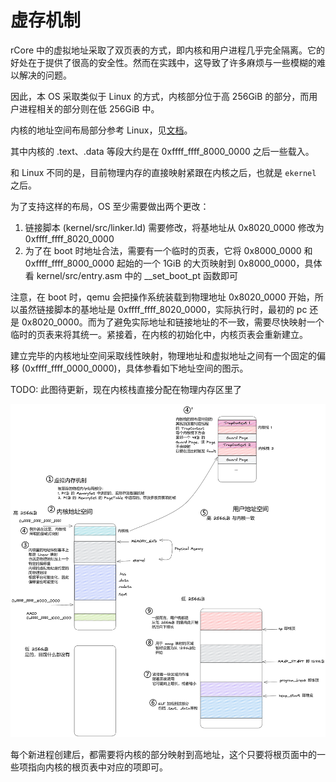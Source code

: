 # 虚存机制

rCore 中的虚拟地址采取了双页表的方式，即内核和用户进程几乎完全隔离。它的好处在于提供了很高的安全性。然而在实践中，这导致了许多麻烦与一些模糊的难以解决的问题。

因此，本 OS 采取类似于 Linux 的方式，内核部分位于高 256GiB 的部分，而用户进程相关的部分则在低 256GiB 中。

内核的地址空间布局部分参考 Linux，见[文档](https://www.kernel.org/doc/html/latest/riscv/vm-layout.html)。

其中内核的 .text、.data 等段大约是在 0xffff_ffff_8000_0000 之后一些载入。

和 Linux 不同的是，目前物理内存的直接映射紧跟在内核之后，也就是 `ekernel` 之后。

为了支持这样的布局，OS 至少需要做出两个更改：

1. 链接脚本 (kernel/src/linker.ld) 需要修改，将基地址从 0x8020_0000 修改为 0xffff_ffff_8020_0000
2. 为了在 boot 时地址合法，需要有一个临时的页表，它将 0x8000_0000 和 0xffff_ffff_8000_0000 起始的一个 1GiB 的大页映射到 0x8000_0000，具体看 kernel/src/entry.asm 中的 __set_boot_pt 函数即可

注意，在 boot 时，qemu 会把操作系统装载到物理地址 0x8020_0000 开始，所以虽然链接脚本的基地址是 0xffff_ffff_8020_0000，实际执行时，最初的 pc 还是 0x8020_0000。而为了避免实际地址和链接地址的不一致，需要尽快映射一个临时的页表来将其统一。紧接着，在内核的初始化中，内核页表会重新建立。

建立完毕的内核地址空间采取线性映射，物理地址和虚拟地址之间有一个固定的偏移 (0xffff_ffff_0000_0000)，具体参看如下地址空间的图示。

TODO: 此图待更新，现在内核栈直接分配在物理内存区里了

![地址空间](../res/address_space.png)

每个新进程创建后，都需要将内核的部分映射到高地址，这个只要将根页面中的一些项指向内核的根页表中对应的项即可。
